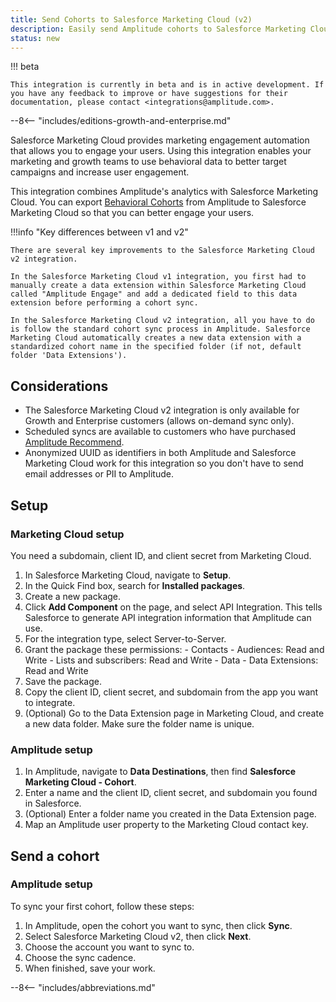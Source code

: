 ```yaml
---
title: Send Cohorts to Salesforce Marketing Cloud (v2)
description: Easily send Amplitude cohorts to Salesforce Marketing Cloud for targeting with the improved v2 integration.
status: new
---
```


!!! beta

    This integration is currently in beta and is in active development. If you have any feedback to improve or have suggestions for their documentation, please contact <integrations@amplitude.com>. 

--8<-- "includes/editions-growth-and-enterprise.md"

Salesforce Marketing Cloud provides marketing engagement automation that allows you to engage your users. Using this integration enables your marketing and growth teams to use behavioral data to better target campaigns and increase user engagement.

This integration combines Amplitude's analytics with Salesforce Marketing Cloud. You can export [Behavioral Cohorts](https://help.amplitude.com/hc/en-us/articles/231881448-Amplitude-2-0-Behavioral-Cohorts) from Amplitude to Salesforce Marketing Cloud so that you can better engage your users.

!!!info "Key differences between v1 and v2"

    There are several key improvements to the Salesforce Marketing Cloud v2 integration.

    In the Salesforce Marketing Cloud v1 integration, you first had to manually create a data extension within Salesforce Marketing Cloud called "Amplitude Engage" and add a dedicated field to this data extension before performing a cohort sync.

    In the Salesforce Marketing Cloud v2 integration, all you have to do is follow the standard cohort sync process in Amplitude. Salesforce Marketing Cloud automatically creates a new data extension with a standardized cohort name in the specified folder (if not, default folder 'Data Extensions').

## Considerations

- The Salesforce Marketing Cloud v2 integration is only available for Growth and Enterprise customers (allows on-demand sync only). 
- Scheduled syncs are available to customers who have purchased [Amplitude Recommend](https://help.amplitude.com/hc/en-us/articles/360028552471#syncs). 
- Anonymized UUID as identifiers in both Amplitude and Salesforce Marketing Cloud work for this integration so you don't have to send email addresses or PII to Amplitude.

## Setup

### Marketing Cloud setup

You need a subdomain, client ID, and client secret from Marketing Cloud.

1. In Salesforce Marketing Cloud, navigate to **Setup**.
2. In the Quick Find box, search for **Installed packages**.
3. Create a new package.
4. Click **Add Component** on the page, and select API Integration. This tells Salesforce to generate API integration information that Amplitude can use.
5. For the integration type, select Server-to-Server.
6. Grant the package these permissions:
         - Contacts
         - Audiences: Read and Write
         - Lists and subscribers: Read and Write
         - Data
         - Data Extensions: Read and Write
7. Save the package.
8. Copy the client ID, client secret, and subdomain from the app you want to integrate.
9. (Optional) Go to the Data Extension page in Marketing Cloud, and create a new data folder. Make sure the folder name is unique.

### Amplitude setup

1. In Amplitude, navigate to **Data Destinations**, then find **Salesforce Marketing Cloud - Cohort**.
2. Enter a name and the client ID, client secret, and subdomain you found in Salesforce.
3. (Optional) Enter a folder name you created in the Data Extension page.
4. Map an Amplitude user property to the Marketing Cloud contact key.

## Send a cohort

### Amplitude setup

To sync your first cohort, follow these steps:

1. In Amplitude, open the cohort you want to sync, then click **Sync**.
2. Select Salesforce Marketing Cloud v2, then click **Next**.
3. Choose the account you want to sync to.
4. Choose the sync cadence.
5. When finished, save your work.

--8<-- "includes/abbreviations.md"